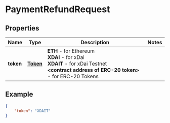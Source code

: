 # PaymentRefundRequest

## Properties
Name | Type | Description | Notes
------------ | ------------- | ------------- | -------------
**token** | [**Token**](Token.md) | <b>ETH</b> - for Ethereum  <br/> <b>XDAI</b> - for xDai <br/> <b>XDAIT</b> - for xDai Testnet <br/> <b> &lt;contract address of ERC-20 token&gt;</b> - for ERC-20 Tokens  | 

## Example

```json
{
    "token": "XDAIT"
}
```